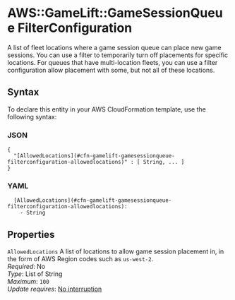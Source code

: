 # AWS::GameLift::GameSessionQueue FilterConfiguration<a name="aws-properties-gamelift-gamesessionqueue-filterconfiguration"></a>

A list of fleet locations where a game session queue can place new game sessions\. You can use a filter to temporarily turn off placements for specific locations\. For queues that have multi\-location fleets, you can use a filter configuration allow placement with some, but not all of these locations\.

## Syntax<a name="aws-properties-gamelift-gamesessionqueue-filterconfiguration-syntax"></a>

To declare this entity in your AWS CloudFormation template, use the following syntax:

### JSON<a name="aws-properties-gamelift-gamesessionqueue-filterconfiguration-syntax.json"></a>

```
{
  "[AllowedLocations](#cfn-gamelift-gamesessionqueue-filterconfiguration-allowedlocations)" : [ String, ... ]
}
```

### YAML<a name="aws-properties-gamelift-gamesessionqueue-filterconfiguration-syntax.yaml"></a>

```
  [AllowedLocations](#cfn-gamelift-gamesessionqueue-filterconfiguration-allowedlocations):
    - String
```

## Properties<a name="aws-properties-gamelift-gamesessionqueue-filterconfiguration-properties"></a>

`AllowedLocations` <a name="cfn-gamelift-gamesessionqueue-filterconfiguration-allowedlocations"></a>
A list of locations to allow game session placement in, in the form of AWS Region codes such as `us-west-2`\.  
_Required_: No  
_Type_: List of String  
_Maximum_: `100`  
_Update requires_: [No interruption](https://docs.aws.amazon.com/AWSCloudFormation/latest/UserGuide/using-cfn-updating-stacks-update-behaviors.html#update-no-interrupt)
